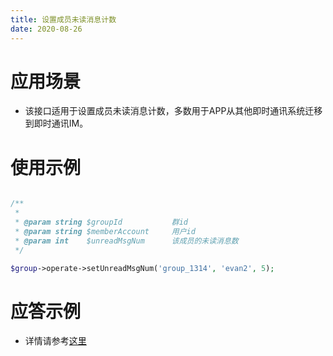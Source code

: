 ```yaml
---
title: 设置成员未读消息计数
date: 2020-08-26
---
```


# 应用场景

- 该接口适用于设置成员未读消息计数，多数用于APP从其他即时通讯系统迁移到即时通讯IM。

# 使用示例

```php

/**
 *
 * @param string $groupId           群id
 * @param string $memberAccount     用户id
 * @param int    $unreadMsgNum      该成员的未读消息数
 */

$group->operate->setUnreadMsgNum('group_1314', 'evan2', 5);

```

# 应答示例

- 详情请参考[这里](https://cloud.tencent.com/document/product/269/1637)